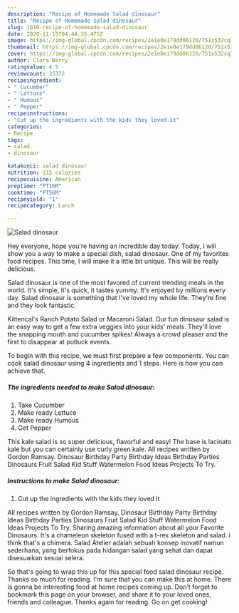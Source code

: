 ```yaml
---
description: "Recipe of Homemade Salad dinosaur"
title: "Recipe of Homemade Salad dinosaur"
slug: 1610-recipe-of-homemade-salad-dinosaur
date: 2020-11-15T04:44:35.475Z
image: https://img-global.cpcdn.com/recipes/2e1e0e179dd06120/751x532cq70/salad-dinosaur-recipe-main-photo.jpg
thumbnail: https://img-global.cpcdn.com/recipes/2e1e0e179dd06120/751x532cq70/salad-dinosaur-recipe-main-photo.jpg
cover: https://img-global.cpcdn.com/recipes/2e1e0e179dd06120/751x532cq70/salad-dinosaur-recipe-main-photo.jpg
author: Clara Berry
ratingvalue: 4.5
reviewcount: 35372
recipeingredient:
- " Cucumber"
- " Lettuce"
- " Humous"
- " Pepper"
recipeinstructions:
- "Cut up the ingredients with the kids they loved it"
categories:
- Recipe
tags:
- salad
- dinosaur

katakunci: salad dinosaur 
nutrition: 115 calories
recipecuisine: American
preptime: "PT16M"
cooktime: "PT56M"
recipeyield: "1"
recipecategory: Lunch

---
```



![Salad dinosaur](https://img-global.cpcdn.com/recipes/2e1e0e179dd06120/751x532cq70/salad-dinosaur-recipe-main-photo.jpg)

Hey everyone, hope you're having an incredible day today. Today, I will show you a way to make a special dish, salad dinosaur. One of my favorites food recipes. This time, I will make it a little bit unique. This will be really delicious.

Salad dinosaur is one of the most favored of current trending meals in the world. It's simple, it's quick, it tastes yummy. It's enjoyed by millions every day. Salad dinosaur is something that I've loved my whole life. They're fine and they look fantastic.

Kittencal&#39;s Ranch Potato Salad or Macaroni Salad. Our fun dinosaur salad is an easy way to get a few extra veggies into your kids&#39; meals. They&#39;ll love the snapping mouth and cucumber spikes! Always a crowd pleaser and the first to disappear at potluck events.


To begin with this recipe, we must first prepare a few components. You can cook salad dinosaur using 4 ingredients and 1 steps. Here is how you can achieve that.

<!--inarticleads1-->

##### The ingredients needed to make Salad dinosaur:

1. Take  Cucumber
1. Make ready  Lettuce
1. Make ready  Humous
1. Get  Pepper


This kale salad is so super delicious, flavorful and easy! The base is lacinato kale but you can certainly use curly green kale. All recipes written by Gordon Ramsay. Dinosaur Birthday Party Birthday Ideas Birthday Parties Dinosaurs Fruit Salad Kid Stuff Watermelon Food Ideas Projects To Try. 

<!--inarticleads2-->

##### Instructions to make Salad dinosaur:

1. Cut up the ingredients with the kids they loved it


All recipes written by Gordon Ramsay. Dinosaur Birthday Party Birthday Ideas Birthday Parties Dinosaurs Fruit Salad Kid Stuff Watermelon Food Ideas Projects To Try. Sharing amazing information about all your Favorite Dinosaurs. It&#39;s a chameleon skeleton fused with a t-rex skeleton and salad. i think that&#39;s a chimera. Salad Atelier adalah sebuah konsep inovatif namun sederhana, yang berfokus pada hidangan salad yang sehat dan dapat disesuaikan sesuai selera. 

So that's going to wrap this up for this special food salad dinosaur recipe. Thanks so much for reading. I'm sure that you can make this at home. There is gonna be interesting food at home recipes coming up. Don't forget to bookmark this page on your browser, and share it to your loved ones, friends and colleague. Thanks again for reading. Go on get cooking!
